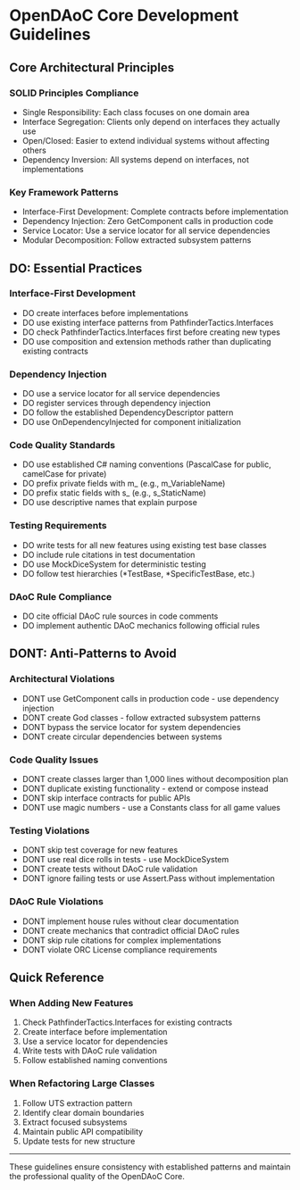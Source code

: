 # OpenDAoC Core Development Guidelines

## Core Architectural Principles

### SOLID Principles Compliance
- Single Responsibility: Each class focuses on one domain area
- Interface Segregation: Clients only depend on interfaces they actually use  
- Open/Closed: Easier to extend individual systems without affecting others
- Dependency Inversion: All systems depend on interfaces, not implementations

### Key Framework Patterns
- Interface-First Development: Complete contracts before implementation
- Dependency Injection: Zero GetComponent calls in production code
- Service Locator: Use a service locator for all service dependencies
- Modular Decomposition: Follow extracted subsystem patterns

## DO: Essential Practices

### Interface-First Development
- DO create interfaces before implementations
- DO use existing interface patterns from PathfinderTactics.Interfaces  
- DO check PathfinderTactics.Interfaces first before creating new types
- DO use composition and extension methods rather than duplicating existing contracts

### Dependency Injection
- DO use a service locator for all service dependencies
- DO register services through dependency injection
- DO follow the established DependencyDescriptor pattern
- DO use OnDependencyInjected for component initialization

### Code Quality Standards
- DO use established C# naming conventions (PascalCase for public, camelCase for private)
- DO prefix private fields with m_ (e.g., m_VariableName)
- DO prefix static fields with s_ (e.g., s_StaticName)
- DO use descriptive names that explain purpose

### Testing Requirements
- DO write tests for all new features using existing test base classes
- DO include rule citations in test documentation
- DO use MockDiceSystem for deterministic testing
- DO follow test hierarchies (*TestBase, *SpecificTestBase, etc.)

### DAoC Rule Compliance
- DO cite official DAoC rule sources in code comments
- DO implement authentic DAoC mechanics following official rules



## DONT: Anti-Patterns to Avoid

### Architectural Violations
- DONT use GetComponent calls in production code - use dependency injection
- DONT create God classes - follow extracted subsystem patterns
- DONT bypass the service locator for system dependencies
- DONT create circular dependencies between systems

### Code Quality Issues
- DONT create classes larger than 1,000 lines without decomposition plan
- DONT duplicate existing functionality - extend or compose instead
- DONT skip interface contracts for public APIs
- DONT use magic numbers - use a Constants class for all game values

### Testing Violations
- DONT skip test coverage for new features
- DONT use real dice rolls in tests - use MockDiceSystem
- DONT create tests without DAoC rule validation
- DONT ignore failing tests or use Assert.Pass without implementation

### DAoC Rule Violations
- DONT implement house rules without clear documentation
- DONT create mechanics that contradict official DAoC rules
- DONT skip rule citations for complex implementations
- DONT violate ORC License compliance requirements

## Quick Reference

### When Adding New Features
1. Check PathfinderTactics.Interfaces for existing contracts
2. Create interface before implementation
3. Use a service locator for dependencies
4. Write tests with DAoC rule validation
5. Follow established naming conventions

### When Refactoring Large Classes
1. Follow UTS extraction pattern
2. Identify clear domain boundaries
3. Extract focused subsystems
4. Maintain public API compatibility
5. Update tests for new structure

---

These guidelines ensure consistency with established patterns and maintain the professional quality of the OpenDAoC Core.
